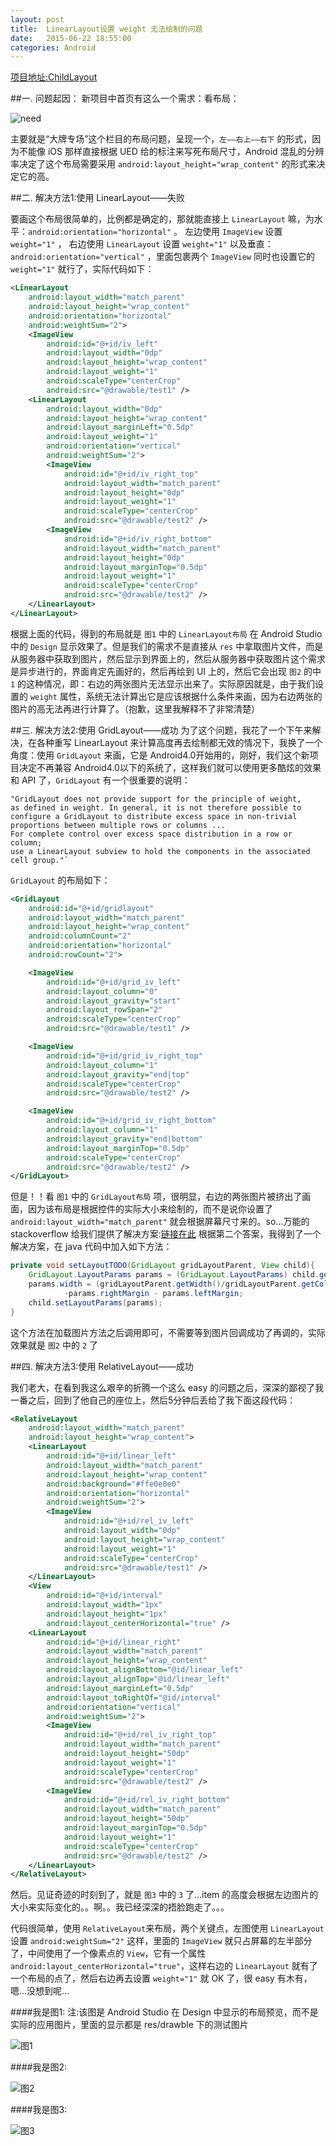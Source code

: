 ```yaml
---
layout: post
title:  LinearLayout设置 weight 无法绘制的问题
date:   2015-06-22 18:55:00
categories: Android
---
```


[项目地址:ChildLayout](https://github.com/MrFuFuFu/ChildLayout)

##一. 问题起因：
新项目中首页有这么一个需求：看布局：

![need](https://raw.githubusercontent.com/MrFuFuFu/ChildLayout/master/Images/need.jpeg)

主要就是“大牌专场”这个栏目的布局问题，呈现一个，`左——右上——右下` 的形式，因为不能像 iOS 那样直接根据 UED 给的标注来写死布局尺寸，Android 混乱的分辨率决定了这个布局需要采用 `android:layout_height="wrap_content"` 的形式来决定它的高。

##二. 解决方法1:使用 LinearLayout——失败

要画这个布局很简单的，比例都是确定的，那就能直接上 `LinearLayout` 嘛，为水平：`android:orientation="horizontal"` 。 左边使用 `ImageView` 设置 `weight="1"` ， 右边使用 `LinearLayout` 设置 `weight="1"` 以及垂直：`android:orientation="vertical"` ，里面包裹两个 `ImageView` 同时也设置它的 `weight="1"` 就行了，实际代码如下：

```XML
<LinearLayout
    android:layout_width="match_parent"
    android:layout_height="wrap_content"
    android:orientation="horizontal"
    android:weightSum="2">
    <ImageView
        android:id="@+id/iv_left"
        android:layout_width="0dp"
        android:layout_height="wrap_content"
        android:layout_weight="1"
        android:scaleType="centerCrop"
        android:src="@drawable/test1" />
    <LinearLayout
        android:layout_width="0dp"
        android:layout_height="wrap_content"
        android:layout_marginLeft="0.5dp"
        android:layout_weight="1"
        android:orientation="vertical"
        android:weightSum="2">
        <ImageView
            android:id="@+id/iv_right_top"
            android:layout_width="match_parent"
            android:layout_height="0dp"
            android:layout_weight="1"
            android:scaleType="centerCrop"
            android:src="@drawable/test2" />
        <ImageView
            android:id="@+id/iv_right_bottom"
            android:layout_width="match_parent"
            android:layout_height="0dp"
            android:layout_marginTop="0.5dp"
            android:layout_weight="1"
            android:scaleType="centerCrop"
            android:src="@drawable/test2" />
    </LinearLayout>
</LinearLayout>
```

根据上面的代码，得到的布局就是 `图1` 中的 `LinearLayout布局` 在 Android Studio 中的 `Design` 显示效果了。但是我们的需求不是直接从 `res` 中拿取图片文件，而是从服务器中获取到图片，然后显示到界面上的，然后从服务器中获取图片这个需求是异步进行的，界面肯定先画好的，然后再绘到 UI 上的，然后它会出现 `图2` 的中 `1` 的这种情况，即：右边的两张图片无法显示出来了。实际原因就是，由于我们设置的 `weight` 属性，系统无法计算出它是应该根据什么条件来画，因为右边两张的图片的高无法再进行计算了。（抱歉，这里我解释不了非常清楚）

##三. 解决方法2:使用 GridLayout——成功
为了这个问题，我花了一个下午来解决，在各种重写 LinearLayout 来计算高度再去绘制都无效的情况下，我换了一个角度：使用 `GridLayout` 来画，它是 Android4.0开始用的，刚好，我们这个新项目决定不再兼容 Android4.0以下的系统了，这样我们就可以使用更多酷炫的效果和 API 了，`GridLayout` 有一个很重要的说明：

    "GridLayout does not provide support for the principle of weight, 
    as defined in weight. In general, it is not therefore possible to
    configure a GridLayout to distribute excess space in non-trivial 
    proportions between multiple rows or columns ... 
    For complete control over excess space distribution in a row or column; 
    use a LinearLayout subview to hold the components in the associated cell group."`

`GridLayout` 的布局如下：

```XML
<GridLayout
    android:id="@+id/gridlayout"
    android:layout_width="match_parent"
    android:layout_height="wrap_content"
    android:columnCount="2"
    android:orientation="horizontal"
    android:rowCount="2">

    <ImageView
        android:id="@+id/grid_iv_left"
        android:layout_column="0"
        android:layout_gravity="start"
        android:layout_rowSpan="2"
        android:scaleType="centerCrop"
        android:src="@drawable/test1" />

    <ImageView
        android:id="@+id/grid_iv_right_top"
        android:layout_column="1"
        android:layout_gravity="end|top"
        android:scaleType="centerCrop"
        android:src="@drawable/test2" />

    <ImageView
        android:id="@+id/grid_iv_right_bottom"
        android:layout_column="1"
        android:layout_gravity="end|bottom"
        android:layout_marginTop="0.5dp"
        android:scaleType="centerCrop"
        android:src="@drawable/test2" />
</GridLayout>
```

但是！！看 `图1` 中的 `GridLayout布局` 项，很明显，右边的两张图片被挤出了画面，因为该布局是根据控件的实际大小来绘制的，而不是说你设置了 `android:layout_width="match_parent"` 就会根据屏幕尺寸来的。so...万能的 stackoverflow 给我们提供了解决方案:[链接在此](http://stackoverflow.com/questions/10016343/gridlayout-not-gridview-how-to-stretch-all-children-evenly) 根据第二个答案，我得到了一个解决方案，在 java 代码中加入如下方法：

```Java
private void setLayoutTODO(GridLayout gridLayoutParent, View child){
    GridLayout.LayoutParams params = (GridLayout.LayoutParams) child.getLayoutParams();
    params.width = (gridLayoutParent.getWidth()/gridLayoutParent.getColumnCount())
            -params.rightMargin - params.leftMargin;
    child.setLayoutParams(params);
}
```

这个方法在加载图片方法之后调用即可，不需要等到图片回调成功了再调的，实际效果就是 `图2` 中的 `2` 了

##四. 解决方法3:使用 RelativeLayout——成功

我们老大，在看到我这么艰辛的折腾一个这么 easy 的问题之后，深深的鄙视了我一番之后，回到了他自己的座位上，然后5分钟后丢给了我下面这段代码：

```XML
<RelativeLayout
    android:layout_width="match_parent"
    android:layout_height="wrap_content">
    <LinearLayout
        android:id="@+id/linear_left"
        android:layout_width="match_parent"
        android:layout_height="wrap_content"
        android:background="#ffe0e0e0"
        android:orientation="horizontal"
        android:weightSum="2">
        <ImageView
            android:id="@+id/rel_iv_left"
            android:layout_width="0dp"
            android:layout_height="wrap_content"
            android:layout_weight="1"
            android:scaleType="centerCrop"
            android:src="@drawable/test1" />
    </LinearLayout>
    <View
        android:id="@+id/interval"
        android:layout_width="1px"
        android:layout_height="1px"
        android:layout_centerHorizontal="true" />
    <LinearLayout
        android:id="@+id/linear_right"
        android:layout_width="match_parent"
        android:layout_height="wrap_content"
        android:layout_alignBottom="@id/linear_left"
        android:layout_alignTop="@id/linear_left"
        android:layout_marginLeft="0.5dp"
        android:layout_toRightOf="@id/interval"
        android:orientation="vertical"
        android:weightSum="2">
        <ImageView
            android:id="@+id/rel_iv_right_top"
            android:layout_width="match_parent"
            android:layout_height="50dp"
            android:layout_weight="1"
            android:scaleType="centerCrop"
            android:src="@drawable/test2" />
        <ImageView
            android:id="@+id/rel_iv_right_bottom"
            android:layout_width="match_parent"
            android:layout_height="50dp"
            android:layout_marginTop="0.5dp"
            android:layout_weight="1"
            android:scaleType="centerCrop"
            android:src="@drawable/test2" />
    </LinearLayout>
</RelativeLayout>
```

然后。见证奇迹的时刻到了，就是 `图3` 中的 `3` 了...item 的高度会根据左边图片的大小来实际变化的。。啊。。我已经深深的捂脸跑走了。。。

代码很简单，使用 `RelativeLayout`来布局，两个关键点，左图使用 `LinearLayout` 设置 `android:weightSum="2"` 这样，里面的 `ImageView` 就只占屏幕的左半部分了，中间使用了一个像素点的 `View`，它有一个属性 `android:layout_centerHorizontal="true"`，这样右边的 `LinearLayout` 就有了一个布局的点了，然后右边再去设置 `weight="1"` 就 OK 了，很 easy 有木有，嗯...没想到呢...




####我是图1:  注:该图是 Android Studio 在 Design 中显示的布局预览，而不是实际的应用图片，里面的显示都是 res/drawble 下的测试图片

![图1](https://raw.githubusercontent.com/MrFuFuFu/ChildLayout/master/Images/design.jpeg) 

####我是图2:

![图2](https://raw.githubusercontent.com/MrFuFuFu/ChildLayout/master/Images/device-2015-06-22-173405.png) 

####我是图3:

![图3](https://raw.githubusercontent.com/MrFuFuFu/ChildLayout/master/Images/device-2015-06-22-173340.png)
